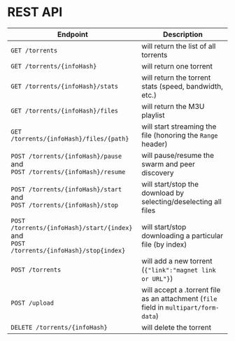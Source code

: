REST API
========

Endpoint | Description
--- | --- 
`GET /torrents` | will return the list of all torrents
`GET /torrents/{infoHash}` | will return one torrent
`GET /torrents/{infoHash}/stats` | will return the torrent stats (speed, bandwidth, etc.)
`GET /torrents/{infoHash}/files` | will return the M3U playlist
`GET /torrents/{infoHash}/files/{path}` | will start streaming the file (honoring the `Range` header)
`POST /torrents/{infoHash}/pause` and <br>`POST /torrents/{infoHash}/resume` | will pause/resume the swarm and peer discovery
`POST /torrents/{infoHash}/start` and <br>`POST /torrents/{infoHash}/stop` | will start/stop the download by selecting/deselecting all files
`POST /torrents/{infoHash}/start/{index}` and <br>`POST /torrents/{infoHash}/stop{index}` | will start/stop downloading a particular file (by index) 
`POST /torrents` | will add a new torrent (`{"link":"magnet link or URL"}`)
`POST /upload` | will accept a .torrent file as an attachment (`file` field in `multipart/form-data`)
`DELETE /torrents/{infoHash}` | will delete the torrent
